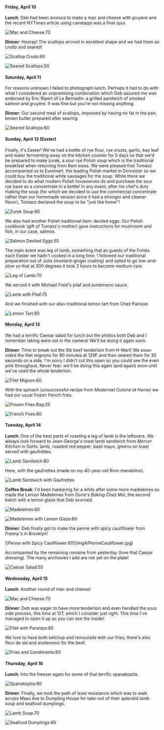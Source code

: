 #### Friday, April 10

**Lunch**: Deb had been anxious to make a mac and cheese with gruyère and the recent NYTimes article using cavatappi was a final spur.

![Mac and Cheese:70](img4/MacCheeseA.jpg)

**Dinner**: Hooray! The scallops arrived in excellent shape and we had them as crudo and seared!

![Scallop Crudo:60](img4/ScallopCrudo.jpg)

![Seared Scallops:50](img4/SearedScallops.jpg)

#### Saturday, April 11

For reasons unknown I failed to photograph lunch. Perhaps it had to do with what I considered an unpromising combination which Deb assured me was endorsed by Eric Ripert of Le Bernadin: a grilled sandwich of smoked salmon and gruyère. It was fine but you're not missing anything.

**Dinner**: Our second meal of scallops, improved by having no fat in the pan; brown butter prepared after searing.

![Seared Scallops:60](img4/SearedScallopsApr11.jpg)

#### Sunday, April 12 (Easter)

Finally, it's Easter! We've had a bottle of rye flour, rye crusts, garlic, bay leaf and water fermenting away on the kitchen counter for 5 days so that we'd be prepared to make zurek, a sour rye Polish soup which is the traditional breakfast when returning from 6am mass. We were pleased that Tomasz accompanied us to Euromart, the leading Polish market in Dorcester so we could buy the traditional white sausages for the soup. While there we decided to do what modern Polish housewives do and purchase the sour rye base as a concentrate in a bottle! In any event, after his chef's duty making the soup (for which we decided to use the commercial concentrate rather than our homemade version since it had a stronger and cleaner flavor), Tomasz declared the soup to be "just like home"!

![Zurek Soup:60](img4/ZurekSoup.jpg)

We also had another Polish traditional item: deviled eggs. Our Polish cookbook (gift of Tomasz's mother) gave instructions for mushroom and fish, in our case, salmon.

![Salmon Deviled Eggs:55](img4/DeviledEggsSalmon.jpg)

The main event was leg of lamb, something that as guests of the Fortés each Easter we hadn't cooked in a long time. I followed our traditional preparation out of Julia (mustard-ginger coating) and opted to go low-and-slow so that at 300 degrees it took 2 hours to become medium-rare.

![Leg of Lamb:70](img4/LegOfLamb.jpg)

We served it with Michael Field's pilaf and avolemeno sauce.

![Lamb with Pilaf:75](img4/LambAndPilaf.jpg)

And we finished with our also-traditional lemon tart from Chez Panisse.

![Lemon Tart:80](img4/LemonTart.jpg)

#### Monday, April 13

We had a terrific Caesar salad for lunch but the photos both Deb and I remember taking were not in the camera! We'll be doing it again soon.

**Dinner**: Time to break out the 5lb beef tenderloin from H-Mart! We sous-vided the filet mignons for 90 minutes at 129F and then seared them for 30 seconds on a side. I'm sorry I didn't cut this open so you could see the even pink throughout.  Never fear: we'll be doing this again (and again) soon until we've used the whole tenderloin.

![Filet Mignon:60](img4/FiletMignonB.jpg)

With the spinach (unsuccessful recipe from _Modernist Cuisine at Home_) we had our usual frozen french fries.

![Frozen Fries Bag:25](img4/FrozenFriesBag.jpg)

![French Fries:60](img4/FrenchFriesApr13.jpg)

#### Tuesday, April 14

**Lunch**: One of the best parts of roasting a leg of lamb is the leftovers. We always look forward to Jean-George's roast lamb sandwich from _Mercer Kitchen_ in SoHo: lamb, roasted red pepper, basil mayo, greens on toast served with gaufrettes.

![Lamb Sandwich:80](img4/LambSandwich.jpg)

Here, with the gaufrettes (made on my 40-year-old Bron mandoline).

![Lamb Sandwich with Gaufrettes](img4/LambSandwichGaufrettes.jpg)

**Coffee Break**: I'd been hankering for a while after some more madeleines so made the Lemon Madeleines from Dorie's _Baking Chez Moi_, the second batch with a lemon glaze that Deb scorned.

![Madeleines:60](img4/PowderMadeleines.jpg)

![Madeleines with Lemon Glaze:60](img4/GlazedMadeleines.jpg)

**Dinner**: Deb finally got to make the penne with spicy cauliflower from _Franny's_ in Brooklyn!

![Penne with Spicy Cauliflower:60]{img4/PenneCauliflower.jpg}

Accompanied by the remaining romaine from yesterday (love that Caesar dressing). The many anchovies I add are not yet on the plate!

![Caesar Salad:55](img4/CaesarSaladApr14.jpg)


#### Wednesday, April 15

**Lunch**: Another round of mac and cheese!

![Mac and Cheese:70](img4/MacCheeseApr15.jpg)

**Dinner**: Deb was eager to have more tenderloin and even handled the sous vide process, this time at 127, which I consider just right. This time I've managed to open it up so you can see the inside!

![Filet with Parsnips:85](img4/FiletParsnips.jpg)

We love to have both ketchup and remoulade with our fries; there's also fleur de sel and avolemono for the beef.

![Fries and Condiments:60](img4/FriesCondiments.jpg)

#### Thursday, April 16

**Lunch**: Into the freezer again for some of that terrific spanakopita.

![Spanakoptia:60](img4/SpanakopitaApr16.jpg)

**Dinner**: Finally, we took the path of least resistance which was to walk across Mass Ave to Dumpling House for take-out of their splendid lamb soup and seafood dumplings.

![Lamb Soup:70](img4/LambSoup.jpg)

![Seafood Dumplings:65](img4/SeafoodDumplings.jpg)
